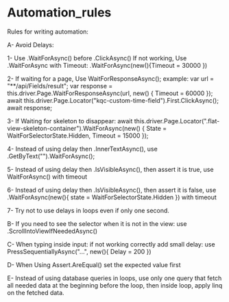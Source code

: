 # Automation_rules
Rules for writing automation:
 
A- Avoid Delays:
 
1- Use .WaitForAsync() before .ClickAsync()
If not working, Use .WaitForAsync with Timeout: .WaitForAsync(new(){Timeout = 30000 })
 
2- If waiting for a page, Use WaitForResponseAsync();
example:
var url = "**/api/Fields/result";
var response = this.driver.Page.WaitForResponseAsync(url, new() { Timeout = 60000 });
await this.driver.Page.Locator("kqc-custom-time-field").First.ClickAsync();
await response;
 
3- If Waiting for skeleton to disappear:
await this.driver.Page.Locator(".flat-view-skeleton-container").WaitForAsync(new() { State = WaitForSelectorState.Hidden, Timeout = 15000 });
 
4- Instead of using delay then .InnerTextAsync(), use .GetByText("").WaitForAsync();
 
5- Instead of using delay then .IsVisibleAsync(), then assert it is true, use WaitForAsync() with timeout
 
6- Instead of using delay then .IsVisibleAsync(), then assert it is false, use .WaitForAsync(new(){ state = WaitForSelectorState.Hidden }) with timeout
 
7- Try not to use delays in loops even if only one second.
 
B- If you need to see the selector when it is not in the view: use .ScrollIntoViewIfNeededAsync()
 
C- When typing inside input: if not working correctly add small delay: use PressSequentiallyAsync("...", new(){ Delay = 200 })
 
D- When Using Assert.AreEqual() set the expected value first
 
E- Instead of using database queries in loops, use only one query that fetch all needed data at the beginning before the loop, then inside loop, apply linq on the fetched data.
